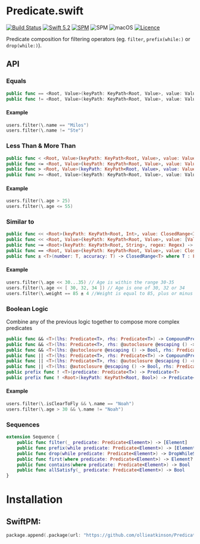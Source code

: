 # Predicate.swift

[![Build Status](https://travis-ci.com/ollieatkinson/Predicate.swift.svg?branch=master)](https://travis-ci.com/ollieatkinson/Predicate.swift) 
[![Swift 5.2](https://img.shields.io/badge/swift-5.1-ED523F.svg?style=flat)](https://swift.org/download/) 
[![SPM](https://img.shields.io/badge/swift-SPM-ED523F.svg?style=flat)](https://swift.org/package-manager/)
![SPM](https://img.shields.io/badge/os-linux-lightgrey.svg?style=flat)
![macOS](https://img.shields.io/badge/os-macOS-lightgrey.svg?style=flat)
[![Licence](https://img.shields.io/badge/License-MIT-yellow.svg?style=flat)](LICENCE)

Predicate composition for filtering operators (eg. `filter`, `prefix(while:)` or `drop(while:)`).

## API

### Equals
```swift
public func == <Root, Value>(keyPath: KeyPath<Root, Value>, value: Value) -> Predicate<Root> where Value : Equatable
public func != <Root, Value>(keyPath: KeyPath<Root, Value>, value: Value) -> Predicate<Root> where Value : Equatable
```

#### Example
```swift
users.filter(\.name == "Milos")
users.filter(\.name != "Ste")
```

### Less Than & More Than
```swift
public func < <Root, Value>(keyPath: KeyPath<Root, Value>, value: Value) -> Predicate<Root> where Value : Comparable
public func <= <Root, Value>(keyPath: KeyPath<Root, Value>, value: Value) -> Predicate<Root> where Value : Comparable
public func > <Root, Value>(keyPath: KeyPath<Root, Value>, value: Value) -> Predicate<Root> where Value : Comparable
public func >= <Root, Value>(keyPath: KeyPath<Root, Value>, value: Value) -> Predicate<Root> where Value : Comparable
```

#### Example
```swift
users.filter(\.age > 25)
users.filter(\.age <= 55)
```

### Similar to

```swift
public func << <Root>(keyPath: KeyPath<Root, Int>, value: ClosedRange<Int>) -> Predicate<Root>
public func << <Root, Value>(keyPath: KeyPath<Root, Value>, value: [Value]) -> Predicate<Root> where Value : Equatable
public func ~= <Root>(keyPath: KeyPath<Root, String>, regex: Regex) -> Predicate<Root>
public func == <Root, Value>(keyPath: KeyPath<Root, Value>, value: ClosedRange<Value>) -> Predicate<Root> where Value : FloatingPoint
public func ± <T>(number: T, accuracy: T) -> ClosedRange<T> where T : FloatingPoint
```

#### Example
```swift
users.filter(\.age << 30...35) // Age is within the range 30-35
users.filter(\.age << [ 30, 32, 34 ]) // Age is one of 30, 32 or 34
users.filter(\.weight == 85 ± 4 //Weight is equal to 85, plus or minus 4, useful for comparing floating points where accuracy is not important
```

### Boolean Logic

Combine any of the previous logic together to compose more complex predicates

```swift
public func && <T>(lhs: Predicate<T>, rhs: Predicate<T>) -> CompoundPredicate<T>
public func && <T>(lhs: Predicate<T>, rhs: @autoclosure @escaping () -> Bool) -> CompoundPredicate<T>
public func && <T>(lhs: @autoclosure @escaping () -> Bool, rhs: Predicate<T>) -> CompoundPredicate<T>
public func || <T>(lhs: Predicate<T>, rhs: Predicate<T>) -> CompoundPredicate<T>
public func || <T>(lhs: Predicate<T>, rhs: @autoclosure @escaping () -> Bool) -> CompoundPredicate<T>
public func || <T>(lhs: @autoclosure @escaping () -> Bool, rhs: Predicate<T>) -> CompoundPredicate<T>
public prefix func ! <T>(predicate: Predicate<T>) -> Predicate<T>
public prefix func ! <Root>(keyPath: KeyPath<Root, Bool>) -> Predicate<Root>
```

#### Example

```swift
users.filter(\.isClearToFly && \.name == "Noah")
users.filter(\.age > 30 && \.name != "Noah")
```

### Sequences

```swift
extension Sequence {
    public func filter(_ predicate: Predicate<Element>) -> [Element]
    public func prefix(while predicate: Predicate<Element>) -> [Element]
    public func drop(while predicate: Predicate<Element>) -> DropWhileSequence<Self>
    public func first(where predicate: Predicate<Element>) -> Element?
    public func contains(where predicate: Predicate<Element>) -> Bool
    public func allSatisfy(_ predicate: Predicate<Element>) -> Bool
}
```

# Installation

## SwiftPM:

```swift
package.append(.package(url: "https://github.com/ollieatkinson/Predicate.swift", from: "1.0.0"))
```
